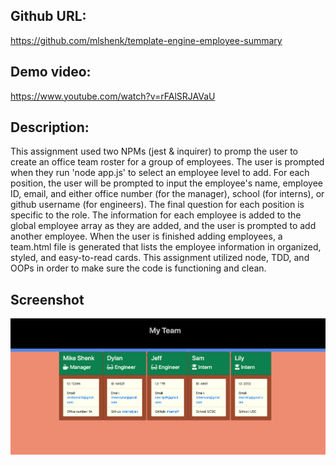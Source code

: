 ## Github URL:
https://github.com/mlshenk/template-engine-employee-summary

## Demo video: 
https://www.youtube.com/watch?v=rFAlSRJAVaU

## Description:
This assignment used two NPMs (jest & inquirer) to promp the user to create an office team roster for a group of employees. The user is prompted when they run 'node app.js' to select an employee level to add. For each position, the user will be prompted to input the employee's name, employee ID, email, and either office number (for the manager), school (for interns), or github username (for engineers). The final question for each position is specific to the role. The information for each employee is added to the global employee array as they are added, and the user is prompted to add another employee. When the user is finished adding employees, a team.html file is generated that lists the employee information in organized, styled, and easy-to-read cards. This assignment utilized node, TDD, and OOPs in order to make sure the code is functioning and clean. 

## Screenshot
![employee-summarygenerator](2020-07-08-16-53-01.png) 